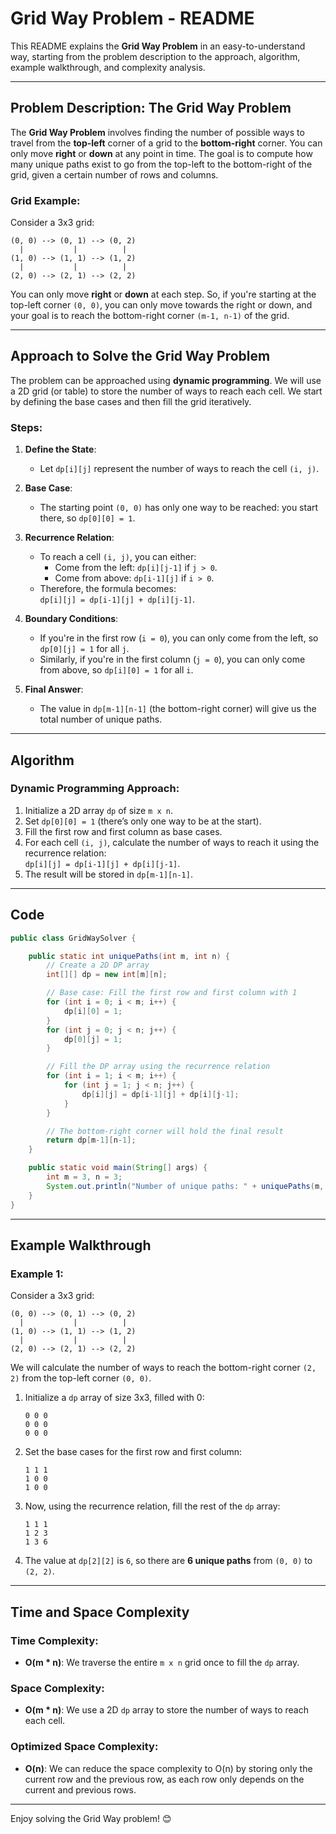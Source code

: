 # Grid Way Problem - README

This README explains the **Grid Way Problem** in an easy-to-understand way, starting from the problem description to the approach, algorithm, example walkthrough, and complexity analysis.

---

## Problem Description: The Grid Way Problem

The **Grid Way Problem** involves finding the number of possible ways to travel from the **top-left** corner of a grid to the **bottom-right** corner. You can only move **right** or **down** at any point in time. The goal is to compute how many unique paths exist to go from the top-left to the bottom-right of the grid, given a certain number of rows and columns.

### Grid Example:

Consider a 3x3 grid:

```
(0, 0) --> (0, 1) --> (0, 2)
  |           |          |
(1, 0) --> (1, 1) --> (1, 2)
  |           |          |
(2, 0) --> (2, 1) --> (2, 2)
```

You can only move **right** or **down** at each step. So, if you're starting at the top-left corner `(0, 0)`, you can only move towards the right or down, and your goal is to reach the bottom-right corner `(m-1, n-1)` of the grid.

---

## Approach to Solve the Grid Way Problem

The problem can be approached using **dynamic programming**. We will use a 2D grid (or table) to store the number of ways to reach each cell. We start by defining the base cases and then fill the grid iteratively.

### Steps:
1. **Define the State**:
   - Let `dp[i][j]` represent the number of ways to reach the cell `(i, j)`.

2. **Base Case**:
   - The starting point `(0, 0)` has only one way to be reached: you start there, so `dp[0][0] = 1`.

3. **Recurrence Relation**:
   - To reach a cell `(i, j)`, you can either:
     - Come from the left: `dp[i][j-1]` if `j > 0`.
     - Come from above: `dp[i-1][j]` if `i > 0`.
   - Therefore, the formula becomes:  
     `dp[i][j] = dp[i-1][j] + dp[i][j-1]`.

4. **Boundary Conditions**:
   - If you're in the first row (`i = 0`), you can only come from the left, so `dp[0][j] = 1` for all `j`.
   - Similarly, if you're in the first column (`j = 0`), you can only come from above, so `dp[i][0] = 1` for all `i`.

5. **Final Answer**:
   - The value in `dp[m-1][n-1]` (the bottom-right corner) will give us the total number of unique paths.

---

## Algorithm

### Dynamic Programming Approach:

1. Initialize a 2D array `dp` of size `m x n`.
2. Set `dp[0][0] = 1` (there’s only one way to be at the start).
3. Fill the first row and first column as base cases.
4. For each cell `(i, j)`, calculate the number of ways to reach it using the recurrence relation:  
   `dp[i][j] = dp[i-1][j] + dp[i][j-1]`.
5. The result will be stored in `dp[m-1][n-1]`.

---

## Code

```java
public class GridWaySolver {

    public static int uniquePaths(int m, int n) {
        // Create a 2D DP array
        int[][] dp = new int[m][n];

        // Base case: Fill the first row and first column with 1
        for (int i = 0; i < m; i++) {
            dp[i][0] = 1;
        }
        for (int j = 0; j < n; j++) {
            dp[0][j] = 1;
        }

        // Fill the DP array using the recurrence relation
        for (int i = 1; i < m; i++) {
            for (int j = 1; j < n; j++) {
                dp[i][j] = dp[i-1][j] + dp[i][j-1];
            }
        }

        // The bottom-right corner will hold the final result
        return dp[m-1][n-1];
    }

    public static void main(String[] args) {
        int m = 3, n = 3;
        System.out.println("Number of unique paths: " + uniquePaths(m, n));
    }
}
```

---

## Example Walkthrough

### Example 1:

Consider a 3x3 grid:

```
(0, 0) --> (0, 1) --> (0, 2)
  |           |          |
(1, 0) --> (1, 1) --> (1, 2)
  |           |          |
(2, 0) --> (2, 1) --> (2, 2)
```

We will calculate the number of ways to reach the bottom-right corner `(2, 2)` from the top-left corner `(0, 0)`.

1. Initialize a `dp` array of size 3x3, filled with 0:
   ```
   0 0 0
   0 0 0
   0 0 0
   ```

2. Set the base cases for the first row and first column:
   ```
   1 1 1
   1 0 0
   1 0 0
   ```

3. Now, using the recurrence relation, fill the rest of the `dp` array:
   ```
   1 1 1
   1 2 3
   1 3 6
   ```

4. The value at `dp[2][2]` is `6`, so there are **6 unique paths** from `(0, 0)` to `(2, 2)`.

---

## Time and Space Complexity

### Time Complexity:
- **O(m * n)**: We traverse the entire `m x n` grid once to fill the `dp` array.

### Space Complexity:
- **O(m * n)**: We use a 2D `dp` array to store the number of ways to reach each cell.

### Optimized Space Complexity:
- **O(n)**: We can reduce the space complexity to O(n) by storing only the current row and the previous row, as each row only depends on the current and previous rows.

---

Enjoy solving the Grid Way problem! 😊